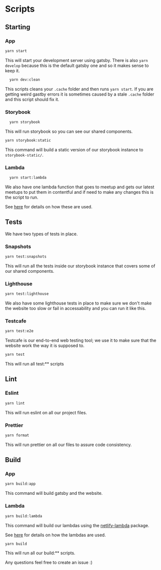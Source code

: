 # Scripts

## Starting

### App

```bash
yarn start
```

This will start your development server using gatsby. There is also `yarn develop` because this is the default gatsby one and so it makes sense to keep it.

```bash
  yarn dev:clean
```

This scripts cleans your `.cache` folder and then runs `yarn start`. If you are getting weird gastby errors it is sometimes caused by a stale `.cache` folder and this script should fix it.

### Storybook

```bash
  yarn storybook
```

This will run storybook so you can see our shared components.

```bash
yarn storybook:static
```

This command will build a static version of our storybook instance to `storybook-static/`.

### Lambda

```bash
  yarn start:lambda
```

We also have one lambda function that goes to meetup and gets our latest meetups to put them in contentful and if need to make any changes this is the script to run.

See [here](../README.md#ƛ-netlify-lambda-automated-deployments) for details on how these are used.

## Tests

We have two types of tests in place.

### Snapshots

```bash
yarn test:snapshots
```

This will run all the tests inside our storybook instance that covers some of our shared components.

### Lighthouse

```bash
yarn test:lighthouse
```

We also have some lighthouse tests in place to make sure we don't make the website too slow or fail in accessability and you can run it like this.

### Testcafe

```bash
yarn test:e2e
```

Testcafe is our end-to-end web testing tool; we use it to make sure that the website work the way it is supposed to.

```bash
yarn test
```

This will run all test:\*\* scripts

## Lint

### Eslint

```bash
yarn lint
```

This will run eslint on all our project files.

### Prettier

```bash
yarn format
```

This will run prettier on all our files to assure code consistency.

## Build

### App

```bash
yarn build:app
```

This command will build gatsby and the website.

### Lambda

```bash
yarn build:lambda
```

This command will build our lambdas using the [netlify-lambda](https://github.com/netlify/netlify-lambda) package.

See [here](../README.md#ƛ-netlify-lambda-automated-deployments) for details on how the lambdas are used.

```bash
yarn build
```

This will run all our build:\*\* scripts.

Any questions feel free to create an issue :)
